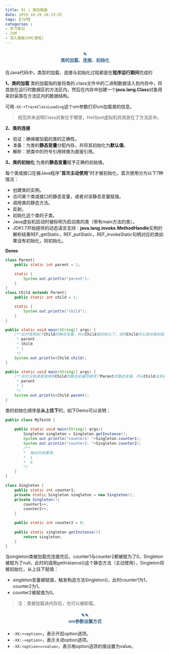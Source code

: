 ```yaml
---
title: 01 | 类加载器
date: 2019-10-20 16:19:55
tags: [JVM]
categories :
- 学习笔记
- JVM
- 深入理解JVM[课程]
---
```


#### <center><font color = "#36648B">✎</font><br/><font color = "#36648B">类的加载、连接、初始化</font></center>
在Java代码中，类型的加载、连接与初始化过程都是在**程序运行期间**完成的

**1、类的加载**
类的加载指的是将类的.class文件中的二进制数据读入到内存中，将其放在运行时数据区的方法区内，然后在内存中创建一个**java.lang.Class**对象用来封装类在方法区内的数据结构。

可用`-XX:+TraceClassLoading`这个vm参数打印vm加载类的信息。
> 规范并未说明Class对象位于哪里，HotSpot虚拟机将其放在了方法区中。

**2、类的连接**
- 验证：确保被加载的类的正确性。
- 准备：为类的**静态变量**分配内存，并将其初始化为**默认值**。
- 解析：把类中的符号引用转换为直接引用。

**3、类的初始化**
为类的**静态变量**赋予正确的初始值。

每个类或接口在被Java程序“**首次主动使用**”时才被初始化，首次使用分为以下7种情况：
- 创建类的实例。
- 访问某个类或接口的静态变量，或者对该静态变量赋值。
- 调用类的静态方法。
- 反射。
- 初始化这个类的子类。
- Java虚拟机启动时被标明为启动类的类（带有main方法的类）。
- JDK1.7开始提供的动态语言支持：**java.lang.invoke.MethodHandle**实例的解析结果REF_getStatic，REF_putStatic，REF_invokeStatic句柄对应的类如果没有初始化，则初始化。

**Demo**
```java
class Parent{
    public static int parent = 1;

    static {
        System.out.println("parent");
    }
}
class Child extends Parent{
    public static int child = 1;

    static {
        System.out.println("child");
    }
}
```

```java
public static void main(String[] args) {
    /**此时使用到了Child的静态变量，所以Child被初始化了，进而Child的父类也被初始化了。输出：
     * parent
     * child
     * 1
     */
    System.out.println(Child.child);
}
```
    
```java
public static void main(String[] args) {
    /**此时没有直接使用到Child的静态变量而使用了Parent的静态变量，所以Child没有被初始化而Parent被初始化了。输出：
     * parent
     * 1
     */
    System.out.println(Child.parent);
}
```

类的初始化顺序是**从上往下**的，如下Demo可以说明：
```java
public class MyTest6 {
    
    public static void main(String[] args){
        Singleton singleton = Singleton.getInstance(); 
        System.out.println("counter1: "+Singleton.counter1);
        System.out.printin("counter2: "+Singleton.counter2);
        /**
        *  输出的结果是:
        *  1
        *  0
        */
    } 
}

class Singleton {
    public static int counter1; 
    private static Singleton singleton = new Singleton(); 
    private Singleton(){
        counter1++;
        counter2++;      
    }

    public static int counter2 = 0;
    
    public static singleton getInstance(){
        return singleton;
    }
}
```
当singleton类被加载完连接完后，counter1与counter2都被赋为了0，Singleton被赋为了null，此时的调用getInstance()这个静态方法（主动使用），Singleton将被初始化，从上往下赋值：
- singleton变量被赋值，触发构造方法Singleton()，此时counter1为1，counter2为1。
- counter2被赋值为0。


> 注：类被加载进内存后，也可以被卸载。




#### <center><font color = "#36648B">✎✎</font><br/><font color = "#36648B">vm参数设置方式</font></center>
- `-XX:+<option>`，表示开启option选项。
- `-XX:-<option>`，表示关闭option选项。
- `-XX:<option>=<value>`，表示格option选项的值设置为value。